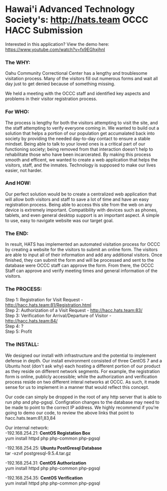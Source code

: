 # Hawai'i Advanced Technology Society's: http://hats.team OCCC HACC Submission
Interested in this application? View the demo here: https://www.youtube.com/watch?v=fx9EGhxjhnI 

<h3><b>The WHY:</b><br></h3>
Oahu Community Correctional Center has a lengthy and troublesome visitation process.  Many of the visitors fill out numerous forms and wait all day just to get denied because of something missing.  

We held a meeting with the OCCC staff and identified key aspects and problems in their visitor registration process. 
<h3><b>For WHO: </b><br></h3>
The process is lengthy for both the visitors attempting to visit the site, and the staff attempting to verify everyone coming in. We wanted to build out a solution that helps a portion of our population get accumalated back into society by providing the needed day-to-day contact to ensure a stable mindset. Being able to talk to your loved ones is a critical part of our functioning society; being removed from that interaction doesn't help to rehabilitate those who have been incarcerated. By making this process smooth and efficent, we wanted to create a web application that helps the visitors, staff, and the inmates. Technology is supposed to make our lives easier, not harder.  

<h3><b>And HOW: </b><br></h3>
Our perfect solution would be to create a centralized web application that will allow both visitors and staff to save a lot of time and have an easy registration process. Being able to access this site from the web on any device is extremely important. Compatibility with devices such as phones, tablets, and even general desktop support is an important aspect. A simple to use, easy to navigate website was our target goal. 

<h3><b>The END: </b><br></h3>
In result, HATS has implemented an automated visitation process for OCCC by creating a website for the visitors to submit an online form. The visitors are able to input all of their information and add any additional visitors.  Once finished, they can submit the form and will be processed and sent to the database were OCCC staff can approve the form. From there, the OCCC Staff can approve and verify meeting times and general information of the visitors.


<h3><b>The PROCESS: </b><br></h3>

Step 1: Registration for Visit Request - http://hacc.hats.team:81/Registration.html<br>
Step 2: Authorization of a Visit Request - http://hacc.hats.team:83/<br>
Step 3: Verification for Arrival/Departure of Visitor - http://hacc.hats.team:84/<br>
Step 4: ? <br>
Step 5: Profit<br>


<h3><b>The INSTALL: </b><br></h3>
We designed our install with infrastructure and the potential to implement defense in depth. Our install environment consisted of three CentOS 7 and a Ubuntu host (don't ask why) each hosting a different portion of our product as they reside on different network segments. For example, the registration form is online, publicly accessible; while the authorization and verification process reside on two different interal networks at OCCC. As such, it made sense for us to implement in a manner that would reflect this concept. 

Our code can simply be dropped in the root of any http server that is able to run php and php-pgsql. Configration changes to the database may need to be made to point to the correct IP address. We highly recommend if you're going to demo our code, to review the above links that point to hacc.hats.team:81,83,84

Our internal network:<br>
-192.168.254.21: <b>CentOS Registation Box</b><br>
  yum install httpd php php-common php-pgsql<br>

-192.168.254.25: <b>Ubuntu PostGresql Database</b><br>
  tar -xzvf postgresql-9.5.4.tar.gz<br>
  
-192.168.254.31: <b>CentOS Authorization</b><br>
  yum install httpd php php-common php-pgsql<br>

-192.168.254.35: <b>CentOS Verification</b><br>
  yum install httpd php php-common php-pgsql<br>
